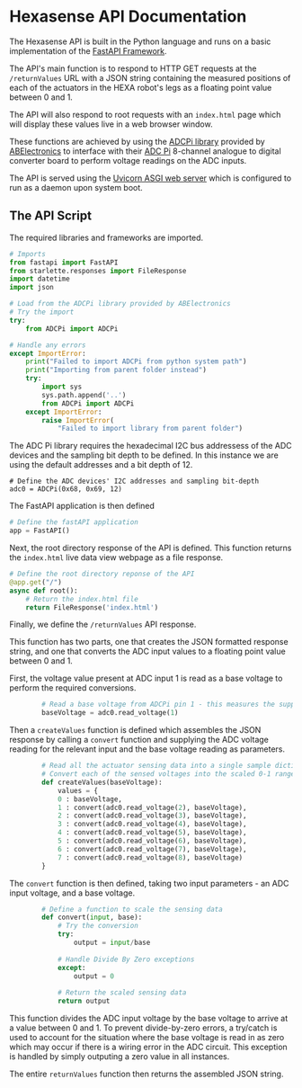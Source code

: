 # Hexasense API Documentation

The Hexasense API is built in the Python language and runs on a basic implementation of the [FastAPI Framework](https://fastapi.tiangolo.com/).

The API's main function is to respond to HTTP GET requests at the ```/returnValues``` URL with a JSON string containing the measured positions of each of the actuators in the HEXA robot's legs as a floating point value between 0 and 1.

The API will also respond to root requests with an ```index.html``` page which will display these values live in a web browser window.

These functions are achieved by using the [ADCPi library](https://github.com/abelectronicsuk/ABElectronics_Python_Libraries/tree/master/ADCPi) provided by [ABElectronics](https://www.abelectronics.co.uk/) to interface with their [ADC Pi](https://www.abelectronics.co.uk/p/69/adc-pi) 8-channel analogue to digital converter board to perform voltage readings on the ADC inputs.

The API is served using the [Uvicorn ASGI web server](https://www.uvicorn.org/) which is configured to run as a daemon upon system boot.

## The API Script

The required libraries and frameworks are imported.

```python
# Imports
from fastapi import FastAPI
from starlette.responses import FileResponse 
import datetime
import json

# Load from the ADCPi library provided by ABElectronics
# Try the import
try:
    from ADCPi import ADCPi

# Handle any errors
except ImportError:
    print("Failed to import ADCPi from python system path")
    print("Importing from parent folder instead")
    try:
        import sys
        sys.path.append('..')
        from ADCPi import ADCPi
    except ImportError:
        raise ImportError(
            "Failed to import library from parent folder")
```

The ADC Pi library requires the hexadecimal I2C bus addressess of the ADC devices and the sampling bit depth to be defined.
In this instance we are using the default addresses and a bit depth of 12.

```pyhton
# Define the ADC devices' I2C addresses and sampling bit-depth
adc0 = ADCPi(0x68, 0x69, 12)
```

The FastAPI application is then defined

```python
# Define the fastAPI application
app = FastAPI()
```

Next, the root directory response of the API is defined. This function returns the ```index.html``` live data view webpage as a file response.

```python
# Define the root directory reponse of the API
@app.get("/")
async def root():    
    # Return the index.html file
    return FileResponse('index.html')
```

Finally, we define the ```/returnValues``` API response.

This function has two parts, one that creates the JSON formatted response string, and one that converts the ADC input values to a floating point value between 0 and 1.

First, the voltage value present at ADC input 1 is read as a base voltage to perform the required conversions.

```python
        # Read a base voltage from ADCPi pin 1 - this measures the supply rail voltage to allow scaling of the actuator sensing measurements between 0 (ground voltage) and 1 (supply rail voltage)     
        baseVoltage = adc0.read_voltage(1)
```

Then a ```createValues``` function is defined which assembles the JSON response by calling a ```convert``` function and supplying the ADC voltage reading for the relevant input and the base voltage reading as parameters.

```python
        # Read all the actuator sensing data into a single sample dictionary
        # Convert each of the sensed voltages into the scaled 0-1 range 
        def createValues(baseVoltage):
            values = {
            0 : baseVoltage,
            1 : convert(adc0.read_voltage(2), baseVoltage),
            2 : convert(adc0.read_voltage(3), baseVoltage),
            3 : convert(adc0.read_voltage(4), baseVoltage),
            4 : convert(adc0.read_voltage(5), baseVoltage),
            5 : convert(adc0.read_voltage(6), baseVoltage),
            6 : convert(adc0.read_voltage(7), baseVoltage),
            7 : convert(adc0.read_voltage(8), baseVoltage)  
        }
```

The ```convert``` function is then defined, taking two input parameters - an ADC input voltage, and a base voltage.

```python
        # Define a function to scale the sensing data
        def convert(input, base):
            # Try the conversion
            try:
                output = input/base
            
            # Handle Divide By Zero exceptions
            except:
                output = 0
            
            # Return the scaled sensing data
            return output
```

This function divides the ADC input voltage by the base voltage to arrive at a value between 0 and 1.
To prevent divide-by-zero errors, a try/catch is used to account for the situation where the base voltage is read in as zero which may occur if there is a wiring error in the ADC circuit. This exception is handled by simply outputing a zero value in all instances.

The entire ```returnValues``` function then returns the assembled JSON string.


